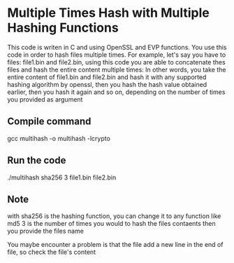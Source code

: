 # Multiple Times Hash with Multiple Hashing Functions
This code is writen in C and using OpenSSL and EVP functions. 
You use this code in order to hash files multiple times.
For example, let's say you have to files: file1.bin and file2.bin, using this code you are able to concatenate thes files and hash the entire content multiple times:
In other words, you take the entire content of file1.bin and file2.bin and hash it with any supported hashing algorithm by openssl, then you hash the hash value obtained earlier, then you hash it again and so on, depending on the number of times you provided as argument


## Compile command 
gcc multihash -o multihash -lcrypto

## Run the code 
./multihash sha256 3 file1.bin file2.bin
## Note
with sha256 is the hashing function, you can change it to any function like md5
3 is the number of times you would to hash the files contaents
then you provide the files name


You maybe encounter a problem is that the file add a new line in the end of file, so check the file's content
